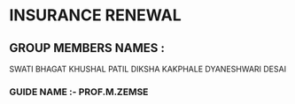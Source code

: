 # INSURANCE RENEWAL
## GROUP MEMBERS NAMES :
SWATI BHAGAT
KHUSHAL PATIL
DIKSHA KAKPHALE
DYANESHWARI DESAI

### GUIDE NAME :- PROF.M.ZEMSE
